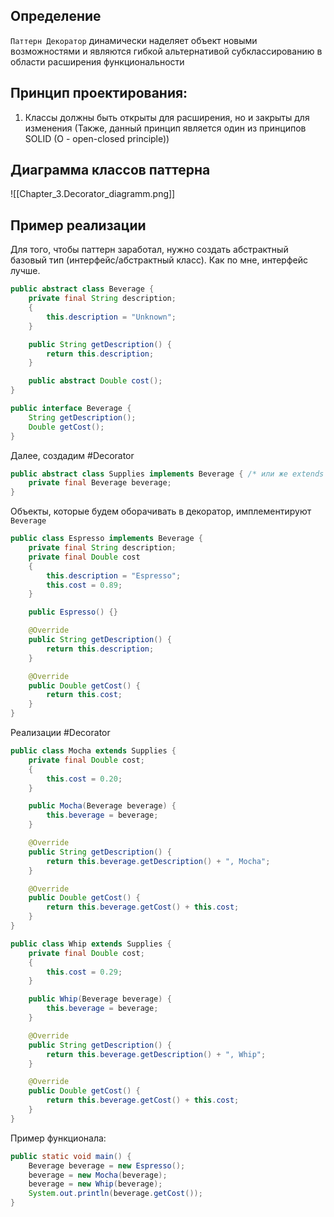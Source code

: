## Определение
`Паттерн Декоратор` динамически наделяет объект новыми возможностями и являются гибкой альтернативой субклассированию в области расширения функциональности
## Принцип проектирования:
1. Классы должны быть открыты для расширения, но и закрыты для изменения (Также, данный принцип является один из принципов SOLID (O - open-closed principle))
## Диаграмма классов паттерна
![[Chapter_3.Decorator_diagramm.png]]
## Пример реализации
Для того, чтобы паттерн заработал, нужно создать абстрактный базовый тип (интерфейс/абстрактный класс). Как по мне, интерфейс лучше.
```java
public abstract class Beverage {
	private final String description;
	{
		this.description = "Unknown";
	} 

	public String getDescription() {
		return this.description;
	}

	public abstract Double cost();
}

public interface Beverage {
	String getDescription();
	Double getCost();
}
```
Далее, создадим #Decorator
```java
public abstract class Supplies implements Beverage { /* или же extends */
	private final Beverage beverage;
}
```
Объекты, которые будем оборачивать в декоратор, имплементируют `Beverage`
```java
public class Espresso implements Beverage {
	private final String description;
	private final Double cost
	{
		this.description = "Espresso";
		this.cost = 0.89;
	}

	public Espresso() {}

	@Override
	public String getDescription() {
		return this.description;
	}

	@Override
	public Double getCost() {
		return this.cost;
	}
}
```
Реализации #Decorator 
```java
public class Mocha extends Supplies {
	private final Double cost;
	{
		this.cost = 0.20;
	}

	public Mocha(Beverage beverage) {
		this.beverage = beverage;
	}

	@Override
	public String getDescription() {
		return this.beverage.getDescription() + ", Mocha";
	}

	@Override
	public Double getCost() {
		return this.beverage.getCost() + this.cost;
	}
}

public class Whip extends Supplies {
	private final Double cost;
	{
		this.cost = 0.29;
	}

	public Whip(Beverage beverage) {
		this.beverage = beverage;
	}

	@Override
	public String getDescription() {
		return this.beverage.getDescription() + ", Whip";
	}

	@Override
	public Double getCost() {
		return this.beverage.getCost() + this.cost;
	}
}
```
Пример функционала:
```java
public static void main() {
	Beverage beverage = new Espresso();
	beverage = new Mocha(beverage);
	beverage = new Whip(beverage);
	System.out.println(beverage.getCost());
}
```
